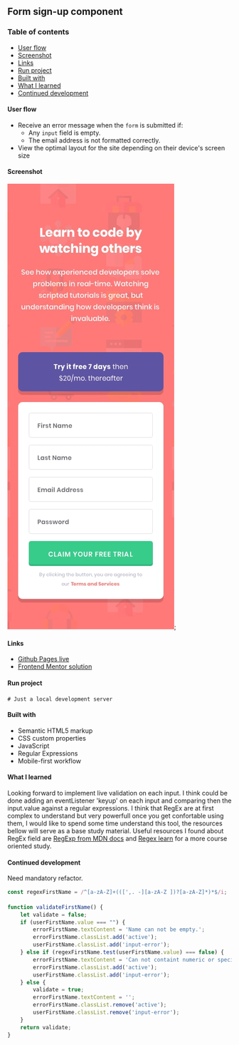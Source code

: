 ## Form sign-up component

### Table of contents
- [User flow](#user-flow)
- [Screenshot](#screenshot)
- [Links](#links)
- [Run project](#run-project)
- [Built with](#built-with)
- [What I learned](#what-i-learned)
- [Continued development](#continued-development)

#### User flow
- Receive an error message when the `form` is submitted if:
  - Any `input` field is empty. 
  - The email address is not formatted correctly.
- View the optimal layout for the site depending on their device's screen size

#### Screenshot
![Mobile preview](./design/mobile-design.jpg);

#### Links
- [Github Pages live](https://alexcumplido.github.io/frontend-mentor/form-validation/)
- [Frontend Mentor solution](https://www.frontendmentor.io/profile/alexcumplido)

#### Run project
```
# Just a local development server
```

#### Built with
- Semantic HTML5 markup
- CSS custom properties
- JavaScript
- Regular Expressions
- Mobile-first workflow

#### What I learned
Looking forward to implement live validation on each input. I think could be done adding an eventListener 'keyup' on each input and comparing then the input.value against a regular expressions. I think that RegEx are at first complex to understand but very powerfull once you get confortable using them, I would like to spend some time understand this tool, the resources bellow will serve as a base study material. Useful resources I found about RegEx field are [RegExp from MDN docs](https://developer.mozilla.org/en-US/docs/Web/JavaScript/Guide/Regular_Expressions)
and [Regex learn](https://regexlearn.com/) for a more course oriented study.

#### Continued development
Need mandatory refactor.
```js
const regexFirstName = /^[a-zA-Z]+(([',. -][a-zA-Z ])?[a-zA-Z]*)*$/i;

function validateFirstName() {
    let validate = false;
    if (userFirstName.value === "") {
        errorFirstName.textContent = 'Name can not be empty.';
        errorFirstName.classList.add('active');
        userFirstName.classList.add('input-error');
    } else if (regexFirstName.test(userFirstName.value) === false) {
        errorFirstName.textContent = 'Can not containt numeric or special values.';
        errorFirstName.classList.add('active');
        userFirstName.classList.add('input-error');
    } else {
        validate = true;
        errorFirstName.textContent = '';
        errorFirstName.classList.remove('active');
        userFirstName.classList.remove('input-error');
    }
    return validate;
}
```